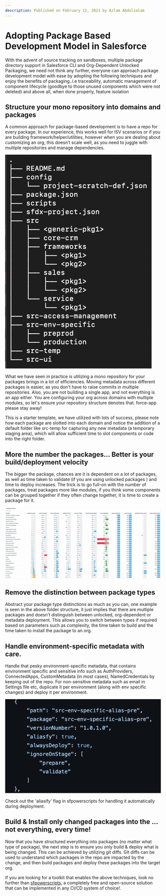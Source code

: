 ```yaml
---
description: Published on February 12, 2021 by Azlam Abdulsalam
---
```


# Adopting Package Based Development Model in Salesforce

With the advent of source tracking on sandboxes, multiple package directory support in Salesforce CLI and Org-Dependent Unlocked Packaging, we need not think any further, everyone can approach package development model with ease by adopting the following techniques and enjoy the benefits of packaging..i.e traceability, automatic management of component lifecycle (goodbye to those unused components which were not deleted) and above all, when done properly, feature isolation

## **Structure your mono repository into domains and packages**

A common approach for package-based development is to have a repo for every package. In our experience, this works well for ISV scenarios or if you are building framework/helper/utilities, however when you are dealing about customizing an org, this doesn’t scale well, as you need to juggle with multiple repositories and manage dependencies.

![](../../.gitbook/assets/1613101034143.png)

What we have seen in practice is utilizing a mono repository for your packages brings in a lot of efficiencies. Moving metadata across different packages is easier, as you don't have to raise commits in multiple repositories. Also, you are not building a single app, and not everything is an app either. You are configuring your org across domains with multiple modules, so let's ensure your repository structure denotes that. force-app please stay away!

This is a starter template, we have utilized with lots of success, please note how each package are slotted into each domain and notice the addition of a default folder like src-temp for capturing any new metadata (a temporary staging area), which will allow sufficient time to slot components or code into the right folder.

## More the number the packages... Better is your build/deployment velocity

The bigger the package, chances are it is dependent on a lot of packages, as well as time taken to validate (if you are using unlocked packages ) and time to deploy increases. The trick is to go full-on with the number of packages, treat packages more like modules, if you think some components can be grouped together if they often change together, it is time to create a package for it.

![](../../.gitbook/assets/1613269856332.jpeg)

## Remove the distinction between package types

Abstract your package type distinctions as much as you can, one example is seen in the above folder structure, it just implies that there are multiple packages and doesn’t distinguish between unlocked, org-dependent or metadata deployment. This allows you to switch between types if required based on parameters such as complexity, the time taken to build and the time taken to install the package to an org.

## Handle environment-specific metadata with care.

Handle that pesky environment-specific metadata, that contains environment specific and sensitive info such as AuthProviders, ConnectedApps, CustomMetadata (in most cases), NamedCredentials by keeping out of the repo. For non-sensitive metadata such as email in Settings file etc, duplicate it per environment (along with env specific changes) and deploy it per environment.

![](../../.gitbook/assets/1613101463442.png)

Check out the 'aliasify' flag in sfpowerscripts for handling it automatically during deployment.

## Build & Install only changed packages into the …not everything, every time!

Now that you have structured everything into packages (no matter what type of package), the next step is to ensure you only build & deploy what is being changed. This can be achieved by utilizing git diffs. Git diffs can be used to understand which packages in the repo are impacted by the change, and then build packages and deploy these packages into the target org.

If you are looking for a toolkit that enables the above techniques, look no further than [sfpowerscripts](https://dxatscale.gitbook.io/sfpowerscripts/), a completely free and open-source solution that can be implemented in any CI/CD system of choice!.
